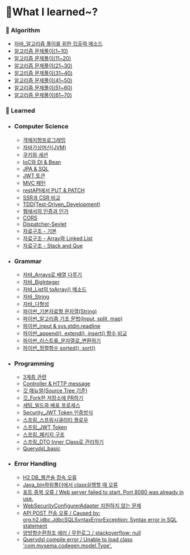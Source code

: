 # 📝What I learned~?


### 🔎 Algorithm

- [자바_알고리즘 풀이를 위한 입출력 메소드](/Algorithm/자바_알고리즘_풀이를_위한_입출력메소드.md)
- [알고리즘 문제풀이(1~10)](/Algorithm/문제풀이(1~10))
- [알고리즘 문제풀이(11~20)](/Algorithm/문제풀이(11~20))
- [알고리즘 문제풀이(21~30)](/Algorithm/문제풀이(21~30))
- [알고리즘 문제풀이(31~40)](/Algorithm/문제풀이(31~40))
- [알고리즘 문제풀이(41~50)](/Algorithm/문제풀이(41~50))
- [알고리즘 문제풀이(51~60)](/Algorithm/문제풀이(51~60))
- [알고리즘 문제풀이(61~70)](/Algorithm/문제풀이(61~70))


### 🔎 Learned
- ### Computer Science
	- [객체지향프로그래밍](/Studying/CS/객체지향프로그래밍.md)
	- [자바가상머신(JVM)](/Studying/CS/자바가상머신(JVM).md)
	- [쿠키와 세션](/Studying/CS/쿠키와_세션(Cookie&Session).md)
	- [IoC와 DI & Bean](/Studying/CS/IoC(Inversion_of_Control)와_DI(Dependency_Injection)_&_Bean.md)
	- [JPA & SQL](/Studying/CS/JPA_SQL.md)
	- [JWT 토큰](/Studying/CS/JWT.md)
	- [MVC 패턴](/Studying/CS/MVC패턴.md)
	- [restAPI에서 PUT & PATCH](/Studying/CS/restAPI에서_PUT_PATCH.md)
	- [SSR과 CSR 비교](/Studying/CS/SSR_CSR.md)
	- [TDD(Test-Driven_Development)](/Studying/CS/TDD(Test-Driven_Development).md)
	- [웹에서의 인증과 인가](/Studying/CS/인증_인가.md)
	- [CORS](/Studying/CS/CORS.md)
	- [Dispatcher-Sevlet](/Studying/CS/Dispatcher-Servlet.md)
	- [자료구조 - 기본](/Studying/CS/자료구조_기본.md)
	- [자료구조 - Array와 Linked List](/Studying/CS/자료구조_Array_Linked_List.md)
	- [자료구조 - Stack and Que](/Studying/CS/자료구조_Stack_&_Que.md)


- ### Grammar
	- [자바_Arrays로 배열 다루기](/Studying/Grammar/자바_Arrays.md)
	- [자바_BigInteger](/Studying/Grammar/자바_BigInteger.md)
	- [자바_List의 toArray() 메소드](/Studying/Grammar/자바_List_toArray.md)
	- [자바_String](/Studying/Grammar/자바_String.md)
	- [자바_다형성](/Studying/Grammar/자바_다형성.md)
	- [파이썬_기본자료형 문자열(String)](/Studying/Grammar/파이썬_기본자료형_문자열(String).md)
	- [파이썬_알고리즘 기초 문법(Input, split, map)](/Studying/Grammar/파이썬_알고리즘_기초_문법(Input_split_map).md)
	- [파이썬_input & sys.stdin.readline](/Studying/Grammar/파이썬_input_sys.stdin.readline.md)
	- [파이썬_append(), extend(), insert() 함수 비교](/Studying/Grammar/파이썬_append_extend_insert.md)
	- [파이썬_리스트를_문자열로_변환하기](/Studying/Grammar/파이썬_리스트를_문자열로_변환하기.md)
	- [파이썬_정렬함수 sorted(), sort()](/Studying/Grammar/파이썬_정렬함수sorted.md)



- ### Programming
	- [3계층 관련](/Studying/Programming/자바_Coupling.md)
	- [Controller & HTTP message](/Studying/Programming/스프링_Controller_HTTPmessage.md)
	- [깃 매뉴얼(Source Tree 기준)](/Studying/Programming/깃_매뉴얼.md)
	- [깃_Fork한 저장소에 PR하기](/Studying/Programming/깃_Fork한_저장소에_PR하기.md)
	- [세팅_빌드와 배포 프로세스](/Studying/Programming/세팅_빌드및배포.md)
	- [Security_JWT Token 인증방식](/Studying/Programming/JWT토큰인증방식.md)
	- [스프링_스프링시큐리티 플로우](/Studying/Programming/스프링_스프링시큐리티_플로우.md)
	- [스프링_JWT Token](/Studying/Programming/스프링_JWT_Token.md)
	- [스프링_패키지 구조](/Studying/Programming/스프링_패키지_구조.md)
	- [스프링_DTO Inner Class로 관리하기](/Studying/Programming/스프링_DTO_Inner_Class로_관리하기.md)
	- [Querydsl_basic](Querydsl_basic.md)



- ### Error Handling
	- [H2 DB_웹콘솔 접속 오류](/Studying/Errors/H2_웹콘솔_접속_오류.md)
	- [Java_bin하위폴더에서 class실행할 때 오류](/Studying/Errors/Java_bin하위폴더class실행오류.md)
	- [포트 중복 오류 / Web server failed to start. Port 8080 was already in use.](/Studying/Errors/Spring_ServerAlreadyInUse.md)
	- [WebSecurityConfigurerAdapter 지원하지 않는 문제](/Studying/Errors/WebSecurityConfigurerAdapter_지원하지_않는_문제.md)
	- [API POST 전송 오류 / Caused by: org.h2.jdbc.JdbcSQLSyntaxErrorException: Syntax error in SQL statement](/Studying/Errors/API_POST_전송오류.md)
	- [양방향순환참조 에러 / 무한로그 / stackoverflow: null](/Studying/Errors/양방향순환참조에러_stackoverflow.md)
	- [Querydsl compile error / Unable to load class 'com.mysema.codegen.model.Type'.](/Studying/Errors/Querydsl_compile_오류.md)



